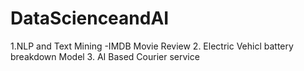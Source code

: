 # DataScienceandAI
1.NLP and Text Mining -IMDB Movie Review
2. Electric Vehicl battery breakdown Model
3. AI Based Courier service
